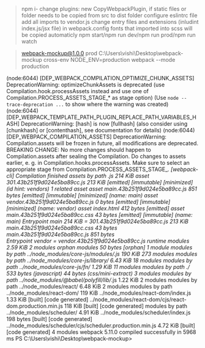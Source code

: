 >npm i-
>change plugins: new CopyWebpackPlugin, if static files or folder needs to be copied from src to dist folder
>configure eslintrc file
>add all imports to vendor.js
>change entry files and extensions (inludint index.js/jsx file) in webpack.config
>fonts that imported into scss will be copied automaticly
>npm start/npm run dev/npm run prod/npm run watch


> webpack-mockup@1.0.0 prod C:\Users\vishi\Desktop\webpack-mockup
> cross-env NODE_ENV=production webpack --mode production        

(node:6044) [DEP_WEBPACK_COMPILATION_OPTIMIZE_CHUNK_ASSETS] DeprecationWarning: optimizeChunkAssets is deprecated (use Compilation.hook.processAssets instead and use one of Compilation.PROCESS_ASSETS_STAGE_* as stage option)
(Use `node --trace-deprecation ...` to show where the warning was created)
(node:6044) [DEP_WEBPACK_TEMPLATE_PATH_PLUGIN_REPLACE_PATH_VARIABLES_HASH] DeprecationWarning: [hash] is now [fullhash] (also consider using [chunkhash] or [contenthash], see documentation for details)
(node:6044) [DEP_WEBPACK_COMPILATION_ASSETS] DeprecationWarning: Compilation.assets will be frozen in future, all modifications are deprecated.
BREAKING CHANGE: No more changes should happen to Compilation.assets after sealing the Compilation.
        Do changes to assets earlier, e. g. in Compilation.hooks.processAssets.
        Make sure to select an appropriate stage from Compilation.PROCESS_ASSETS_STAGE_*.
[webpack-cli] Compilation finished
assets by path *.js 214 KiB
  asset 301.43b251f9d024e5ba89cc.js 213 KiB [emitted] [immutable] [minimized] (id hint: vendors) 1 related asset
  asset main.43b251f9d024e5ba89cc.js 851 bytes [emitted] [immutable] [minimized] (name: main)
  asset vendor.43b251f9d024e5ba89cc.js 0 bytes [emitted] [immutable] [minimized] (name: vendor)
asset index.html 412 bytes [emitted]
asset main.43b251f9d024e5ba89cc.css 43 bytes [emitted] [immutable] (name: main)
Entrypoint main 214 KiB = 301.43b251f9d024e5ba89cc.js 213 KiB main.43b251f9d024e5ba89cc.css 43 bytes main.43b251f9d024e5ba89cc.js 851 bytes     
Entrypoint vendor = vendor.43b251f9d024e5ba89cc.js
runtime modules 2.59 KiB 2 modules
orphan modules 50 bytes [orphan] 1 module
modules by path ../node_modules/core-js/modules/*.js 190 KiB 273 modules
modules by path ../node_modules/core-js/library/ 6.43 KiB 18 modules
modules by path ../node_modules/core-js/fn/ 1.29 KiB 11 modules
modules by path ./ 533 bytes (javascript) 44 bytes (css/mini-extract) 3 modules
modules by path ../node_modules/@babel/polyfill/lib/*.js 1.22 KiB 2 modules
modules by path ../node_modules/react/ 6.48 KiB 2 modules
modules by path ../node_modules/react-dom/ 119 KiB
  ../node_modules/react-dom/index.js 1.33 KiB [built] [code generated]
  ../node_modules/react-dom/cjs/react-dom.production.min.js 118 KiB [built] [code generated]
modules by path ../node_modules/scheduler/ 4.91 KiB
  ../node_modules/scheduler/index.js 198 bytes [built] [code generated]
  ../node_modules/scheduler/cjs/scheduler.production.min.js 4.72 KiB [built] [code generated]
4 modules
webpack 5.11.0 compiled successfully in 5968 ms
PS C:\Users\vishi\Desktop\webpack-mockup> 
